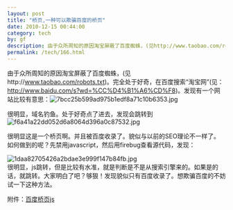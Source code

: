 ```yaml
---
layout: post
title: "桥页,一种可以欺骗百度的桥页"
date: 2010-12-15 00:44:00
category: tech
by: gf
description: 由于众所周知的原因淘宝屏蔽了百度蜘蛛，(见http://www.taobao.com/robots.txt)。完全处于好奇，在百度搜索“淘宝网”(见：http://www.baidu.com/s?wd=%CC%D4%B1%A6%CD%F8)。发现
permalink: /tech/166.html
---
```

由于众所周知的原因淘宝屏蔽了百度蜘蛛，(见http://www.taobao.com/robots.txt)。完全处于好奇，在百度搜索“淘宝网”(见：http://www.baidu.com/s?wd=%CC%D4%B1%A6%CD%F8)。发现有一个网站比较有意思：![7bcc25b599ad975b1edf8a71c10b6353.jpg][]

很明显，域名钓鱼。处于好奇点了进去，发现会跳转到![f6a41a22dd052d6a8064d396a0c87532.jpg][]

很明显这是一个桥页啊。并且被百度收录了。貌似与以前的SEO理论不一样了。如何做到的呢？先禁用javascript，然后用firebug查看源代码，发现：

![1daa82705426a2bdae3e999f147b84fb.jpg][]  
很明显，js跳转，但是比较有水准，就是判断是不是从搜索引擎来的。如果是的话，就跳转。大家明白了吧？够狠！发现貌似只有百度收录了。想欺骗百度的不妨试一下这种方法。

附件：[百度桥页js][js]  



[7bcc25b599ad975b1edf8a71c10b6353.jpg]: http://www.gfzj.us/gfzjus_blog/tech/2014-10-22/7bcc25b599ad975b1edf8a71c10b6353.jpg
[f6a41a22dd052d6a8064d396a0c87532.jpg]: http://www.gfzj.us/gfzjus_blog/tech/2014-10-22/f6a41a22dd052d6a8064d396a0c87532.jpg
[1daa82705426a2bdae3e999f147b84fb.jpg]: http://www.gfzj.us/gfzjus_blog/tech/2014-10-22/1daa82705426a2bdae3e999f147b84fb.jpg
[js]: http://liuguangfeng.googlecode.com/files/go.7z